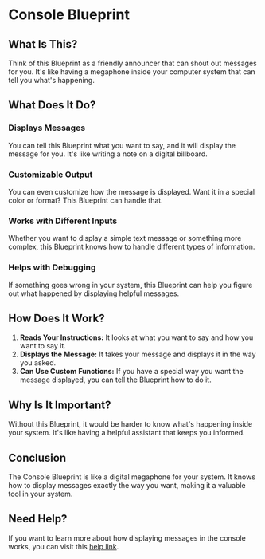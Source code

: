 # Console Blueprint

## What Is This?

Think of this Blueprint as a friendly announcer that can shout out messages for you. It's like having a megaphone inside your computer system that can tell you what's happening.

## What Does It Do?

### Displays Messages

You can tell this Blueprint what you want to say, and it will display the message for you. It's like writing a note on a digital billboard.

### Customizable Output

You can even customize how the message is displayed. Want it in a special color or format? This Blueprint can handle that.

### Works with Different Inputs

Whether you want to display a simple text message or something more complex, this Blueprint knows how to handle different types of information.

### Helps with Debugging

If something goes wrong in your system, this Blueprint can help you figure out what happened by displaying helpful messages.

## How Does It Work?

1. **Reads Your Instructions:** It looks at what you want to say and how you want to say it.
2. **Displays the Message:** It takes your message and displays it in the way you asked.
3. **Can Use Custom Functions:** If you have a special way you want the message displayed, you can tell the Blueprint how to do it.

## Why Is It Important?

Without this Blueprint, it would be harder to know what's happening inside your system. It's like having a helpful assistant that keeps you informed.

## Conclusion

The Console Blueprint is like a digital megaphone for your system. It knows how to display messages exactly the way you want, making it a valuable tool in your system.

## Need Help?

If you want to learn more about how displaying messages in the console works, you can visit this [help link](https://www.w3schools.com/jsref/met_console_log.asp).
